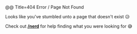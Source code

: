 @@ Title=404 Error / Page Not Found  

Looks like you've stumbled unto a page that doesn't exist 😥

Check out [**/nerd**][nerd] for help finding what you were looking for 😅

[nerd]: @@SiteRoot@@/nerd#useful-url-slugs